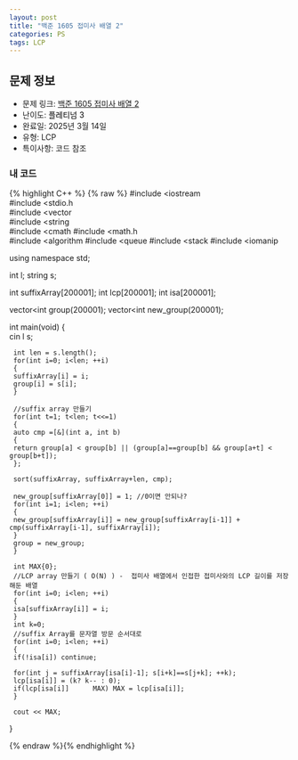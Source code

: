 ```yaml
---
layout: post
title: "백준 1605 접미사 배열 2"
categories: PS
tags: LCP
---
```


## 문제 정보
- 문제 링크: [백준 1605 접미사 배열 2](https://www.acmicpc.net/problem/1605)
- 난이도: <span style="color:#000000">플레티넘 3</span>
- 완료일: 2025년 3월 14일
- 유형: LCP
- 특이사항: 코드 참조

### 내 코드

{% highlight C++ %} {% raw %}
#include <iostream	
#include <stdio.h	
#include <vector	
#include <string	
#include <cmath	
#include <math.h	
#include <algorithm	
#include <queue	
#include <stack	
#include <iomanip	

using namespace std;

int l;
string s;

int suffixArray[200001];
int lcp[200001];
int isa[200001];

vector<int	 group(200001);
vector<int	 new_group(200001);

int main(void)
{   
	 cin 		 l 		 s;

	 int len = s.length();
	 for(int i=0; i<len; ++i)
	 {
	 suffixArray[i] = i;
	 group[i] = s[i];
	 }

	 //suffix array 만들기
	 for(int t=1; t<len; t<<=1)
	 {
	 auto cmp =[&](int a, int b)
	 {
	 return group[a] < group[b] || (group[a]==group[b] && group[a+t] < group[b+t]);
	 };
	 
	 sort(suffixArray, suffixArray+len, cmp);

	 new_group[suffixArray[0]] = 1; //0이면 안되나?
	 for(int i=1; i<len; ++i)
	 {
	 new_group[suffixArray[i]] = new_group[suffixArray[i-1]] + cmp(suffixArray[i-1], suffixArray[i]);
	 }
	 group = new_group;
	 }
	 
	 int MAX{0};
	 //LCP array 만들기 ( O(N) ) -	 접미사 배열에서 인접한 접미사와의 LCP 길이를 저장해둔 배열
	 for(int i=0; i<len; ++i)
	 {
	 isa[suffixArray[i]] = i;
	 }
	 int k=0;
	 //suffix Array를 문자열 방문 순서대로
	 for(int i=0; i<len; ++i)
	 {
	 if(!isa[i]) continue;

	 for(int j = suffixArray[isa[i]-1]; s[i+k]==s[j+k]; ++k);
	 lcp[isa[i]] = (k? k-- : 0);
	 if(lcp[isa[i]] 	 MAX) MAX = lcp[isa[i]];
	 }

	 cout << MAX;
}


{% endraw %}{% endhighlight %}
